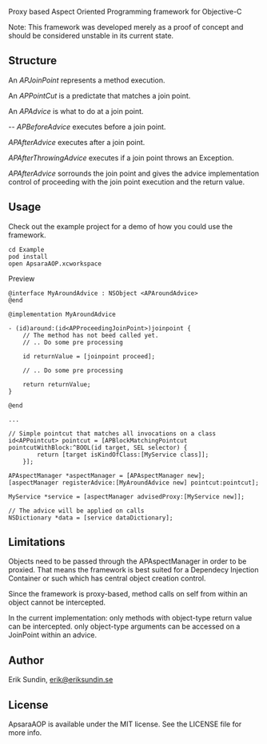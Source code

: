 Proxy based Aspect Oriented Programming framework for Objective-C

Note: This framework was developed merely as a proof of concept and should be considered unstable in its current state.

## Structure

An *APJoinPoint* represents a method execution.

An *APPointCut* is a predictate that matches a join point.

An *APAdvice* is what to do at a join point.

--
*APBeforeAdvice* executes before a join point.

*APAfterAdvice* executes after a join point.

*APAfterThrowingAdvice* executes if a join point throws an Exception.

*APAfterAdvice* sorrounds the join point and gives the advice implementation control of proceeding with the join point execution and the return value.

## Usage

Check out the example project for a demo of how you could use the framework.

```
cd Example
pod install
open ApsaraAOP.xcworkspace
```

Preview
```
@interface MyAroundAdvice : NSObject <APAroundAdvice>
@end

@implementation MyAroundAdvice

- (id)around:(id<APProceedingJoinPoint>)joinpoint {
    // The method has not beed called yet.
    // .. Do some pre processing
    
    id returnValue = [joinpoint proceed];
    
    // .. Do some pre processing
    
    return returnValue;
}

@end

...

// Simple pointcut that matches all invocations on a class
id<APPointcut> pointcut = [APBlockMatchingPointcut pointcutWithBlock:^BOOL(id target, SEL selector) {
        return [target isKindOfClass:[MyService class]];
    }];

APAspectManager *aspectManager = [APAspectManager new];
[aspectManager registerAdvice:[MyAroundAdvice new] pointcut:pointcut];

MyService *service = [aspectManager advisedProxy:[MyService new]];

// The advice will be applied on calls
NSDictionary *data = [service dataDictionary];

```

## Limitations

Objects need to be passed through the APAspectManager in order to be proxied. That means the framework is best suited for a Dependecy Injection Container or such which has central object creation control.

Since the framework is proxy-based, method calls on self from within an object cannot be intercepted.

In the current implementation:
only methods with object-type return value can be intercepted.
only object-type arguments can be accessed on a JoinPoint within an advice.

## Author

Erik Sundin, erik@eriksundin.se

## License

ApsaraAOP is available under the MIT license. See the LICENSE file for more info.

